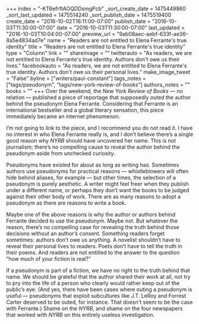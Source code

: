+++
index = "-KT6efrftAOQDDsmgPcb"
_sort_create_date = 1475449860
_sort_last_updated = 1475514240
_sort_publish_date = 1475519400
create_date = "2016-10-02T16:11:00-07:00"
publish_date = "2016-10-03T11:30:00-07:00"
date = "2016-10-03T11:30:00-07:00"
last_updated = "2016-10-03T10:04:00-07:00"
preview_url = "9ab08aec-aebf-633f-ae36-8a5e4834ad7e"
name = "Readers are not entitled to Elena Ferrante's true identity"
title = "Readers are not entitled to Elena Ferrante's true identity"
type = "Column"
link = ""
shareimage = ""
twitterauto = "As readers, we are not entitled to Elena Ferrante's true identity. Authors don't owe us their lives."
facebookauto = "As readers, we are not entitled to Elena Ferrante's true identity. Authors don't owe us their personal lives."
make_image_tweet = "False"
byline = ["writers/paul-constant"]
tags_notes = ["tags/pseudonym", "tags/new-york-review-of-books"]
authors_notes = ""
books = ""
+++
Over the weekend, the *New York Review of Books* — no relation — published a piece of reportage that supposedly outed the author behind the pseudonym Elena Ferrante. Considering that Ferrante is an international bestseller and a global literary sensation, this piece immediately became an internet phenomenon.

I’m not going to link to the piece, and I recommend you do not read it. I have no interest in who Elena Ferrante really is, and I don’t believe there’s a single good reason why *NYRB* should have uncovered her name. This is not journalism; there’s no compelling cause to reveal the author behind the pseudonym aside from unchecked curiosity. 

Pseudonyms have existed for about as long as writing has. Sometimes authors use pseudonyms for practical reasons — whistleblowers will often hide behind aliases, for example — but other times, the selection of a pseudonym is purely aesthetic. A writer might feel freer when they publish under a different name, or perhaps they don’t want the books to be judged against their other body of work. There are as many reasons to adopt a pseudonym as there are reasons to write a book.

Maybe one of the above reasons is why the author or authors behind Ferrante decided to use the pseudonym. Maybe not. But whatever the reason, there’s no compelling case for revealing the truth behind those decisions without an author’s consent. Something readers forget sometimes: authors don’t owe us anything. A novelist shouldn’t have to reveal their personal lives to readers. Poets don’t have to tell the truth in their poems. And readers are not entitled to the answer to the question “how much of your fiction is real?” 

If a pseudonym is part of a fiction, we have no right to the truth behind that name. We should be grateful that the author shared their work at all, not try to pry into the life of a person who clearly would rather keep out of the public’s eye. (And yes, there have been cases where outing a pseudonym is useful — pseudonyms that exploit subcultures like J.T. LeRoy and Forrest Carter deserved to be outed, for instance. That doesn't seem to be the case with Ferrante.) Shame on the *NYRB*, and shame on the four newspapers that worked with *NYRB* on this entirely useless investigation.
